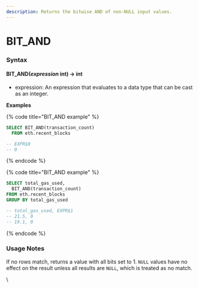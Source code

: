 ```yaml
---
description: Returns the bitwise AND of non-NULL input values.
---
```


# BIT\_AND

### Syntax <a href="#syntax" id="syntax"></a>

#### BIT\_AND(_expression_ int) → int <a href="#bit_andexpression-int--int" id="bit_andexpression-int--int"></a>

* expression: An expression that evaluates to a data type that can be cast as an integer.

**Examples**

{% code title="BIT_AND example" %}
```sql
SELECT BIT_AND(transaction_count)
  FROM eth.recent_blocks 

-- EXPR$0
-- 0
```
{% endcode %}

{% code title="BIT_AND example" %}
```sql
SELECT total_gas_used, 
  BIT_AND(transaction_count)
FROM eth.recent_blocks 
GROUP BY total_gas_used

-- total_gas_used, EXPR$1
-- 21.5, 0
-- 19.1, 0
```
{% endcode %}

### Usage Notes <a href="#usage-notes" id="usage-notes"></a>

If no rows match, returns a value with all bits set to 1. `NULL` values have no effect on the result unless all results are `NULL`, which is treated as no match.

\
